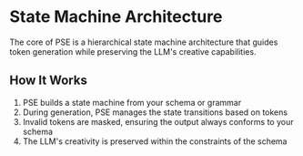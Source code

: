 # State Machine Architecture

The core of PSE is a hierarchical state machine architecture that guides token generation while preserving the LLM's creative capabilities.

## How It Works

1. PSE builds a state machine from your schema or grammar
2. During generation, PSE manages the state transitions based on tokens
3. Invalid tokens are masked, ensuring the output always conforms to your schema
4. The LLM's creativity is preserved within the constraints of the schema